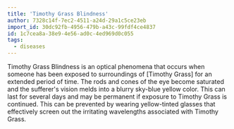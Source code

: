 ```yaml
---
title: 'Timothy Grass Blindness'
author: 7328c14f-7ec2-4511-a24d-29a1c5ce23eb
import_id: 30dc92fb-4956-479b-a43c-99fdf4ce4837
id: 1c7cea8a-38e9-4e56-ad0c-4ed969d0c055
tags:
  - diseases
---
```

Timothy Grass Blindness is an optical phenomena that occurs when someone has been exposed to surroundings of [Timothy Grass] for an extended period of time. The rods and cones of the eye become saturated and the sufferer's vision melds into a blurry sky-blue yellow color. This can last for several days and may be permanent if exposure to Timothy Grass is continued. This can be prevented by wearing yellow-tinted glasses that effectively screen out the irritating wavelengths associated with Timothy Grass.
